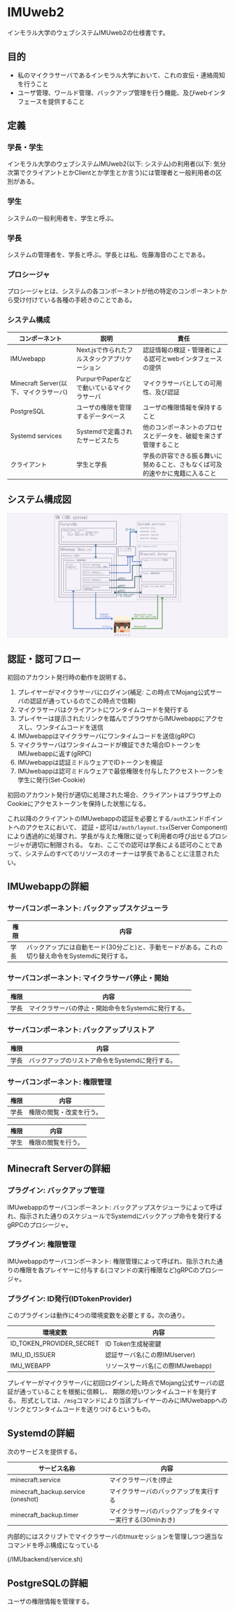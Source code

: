 # IMUweb2

インモラル大学のウェブシステムIMUweb2の仕様書です。

## 目的

* 私のマイクラサーバであるインモラル大学において、これの宣伝・連絡周知を行うこと
* ユーザ管理、ワールド管理、バックアップ管理を行う機能、及びwebインタフェースを提供すること

## 定義

### 学長・学生

インモラル大学のウェブシステムIMUweb2(以下: システム)の利用者(以下: 気分次第でクライアントとかClientとか学生とか言う)には管理者と一般利用者の区別がある。

### 学生

システムの一般利用者を、学生と呼ぶ。

### 学長

システムの管理者を、学長と呼ぶ。学長とは私、佐藤海音のことである。

### プロシージャ

プロシージャとは、システムの各コンポーネントが他の特定のコンポーネントから受け付けている各種の手続きのことである。

### システム構成

|コンポーネント|説明|責任|
|---|---|---|
|IMUwebapp|Next.jsで作られたフルスタックアプリケーション|認証情報の検証・管理者による認可とwebインタフェースの提供|
|Minecraft Server(以下、マイクラサーバ)|PurpurやPaperなどで動いているマイクラサーバ|マイクラサーバとしての可用性、及び認証|
|PostgreSQL|ユーザの権限を管理するデータベース|ユーザの権限情報を保持すること|
|Systemd services|Systemdで定義されたサービスたち|他のコンポーネントのプロセスとデータを、破綻を来さず管理すること|
|クライアント|学生と学長|学長の許容できる振る舞いに努めること、さもなくば可及的速やかに鬼籍に入ること|

## システム構成図

![システム構成図](/spec_assets/システム構成図.png "システム構成図")

## 認証・認可フロー

初回のアカウント発行時の動作を説明する。

1. プレイヤーがマイクラサーバにログイン(補足: この時点でMojang公式サーバの認証が通っているのでこの時点で信頼)
1. マイクラサーバはクライアントにワンタイムコードを発行する
1. プレイヤーは提示されたリンクを踏んでブラウザからIMUwebappにアクセスし、ワンタイムコードを送信
1. IMUwebappはマイクラサーバにワンタイムコードを送信(gRPC)
1. マイクラサーバはワンタイムコードが検証できた場合IDトークンをIMUwebappに返す(gRPC)
1. IMUwebappは認証ミドルウェアでIDトークンを検証
1. IMUwebappは認可ミドルウェアで最低権限を付与したアクセストークンを学生に発行(Set-Cookie)

初回のアカウント発行が適切に処理された場合、クライアントはブラウザ上のCookieにアクセストークンを保持した状態になる。

これ以降のクライアントのIMUwebappの認証を必要とする`/auth`エンドポイントへのアクセスにおいて、
認証・認可は`/auth/layout.tsx`(Server Component)により透過的に処理され、学長が与えた権限に従って利用者の呼び出せるプロシージャが適切に制限される。
なお、ここでの認可は学長による認可のことであって、システムのすべてのリソースのオーナーは学長であることに注意されたい。

## IMUwebappの詳細

### サーバコンポーネント: バックアップスケジューラ

|権限|内容|
|---|---|
|学長|バックアップには自動モード(30分ごと)と、手動モードがある。これの切り替え命令をSystemdに発行する。|

### サーバコンポーネント: マイクラサーバ停止・開始

|権限|内容|
|---|---|
|学長|マイクラサーバの停止・開始命令をSystemdに発行する。|

### サーバコンポーネント: バックアップリストア

|権限|内容|
|---|---|
|学長|バックアップのリストア命令をSystemdに発行する。|

### サーバコンポーネント: 権限管理

|権限|内容|
|---|---|
|学長|権限の閲覧・改変を行う。|

|権限|内容|
|---|---|
|学生|権限の閲覧を行う。|

## Minecraft Serverの詳細

### プラグイン: バックアップ管理

IMUwebappのサーバコンポーネント: バックアップスケジューラによって呼ばれ、指示された通りのスケジュールでSystemdにバックアップ命令を発行するgRPCのプロシージャ。

### プラグイン: 権限管理

IMUwebappのサーバコンポーネント: 権限管理によって呼ばれ、指示された通りの権限を各プレイヤーに付与する(コマンドの実行権限など)gRPCのプロシージャ。

### プラグイン: ID発行(IDTokenProvider)

このプラグインは動作に4つの環境変数を必要とする。次の通り。

|環境変数|内容|
|---|---|
|ID_TOKEN_PROVIDER_SECRET|ID Token生成秘密鍵|
|IMU_ID_ISSUER|認証サーバ名(この際IMUserver)|
|IMU_WEBAPP|リソースサーバ名(この際IMUwebapp)|

プレイヤーがマイクラサーバに初回ログインした時点でMojang公式サーバの認証が通っていることを根拠に信頼し、
期限の短いワンタイムコードを発行する。
形式としては、`/msg`コマンドにより当該プレイヤーのみにIMUwebappへのリンクとワンタイムコードを送りつけるというもの。

## Systemdの詳細

次のサービスを提供する。

|サービス名称|内容|
|---|---|
|minecraft.service|マイクラサーバを(停止|開始)する|
|minecraft_backup.service (oneshot)|マイクラサーバのバックアップを実行する|
|minecraft_backup.timer |マイクラサーバのバックアップをタイマー実行する(30minおき)|

内部的にはスクリプトでマイクラサーバのtmuxセッションを管理しつつ適当なコマンドを呼ぶ構成になっている

(/IMUbackend/service.sh)

## PostgreSQLの詳細

ユーザの権限情報を管理する。
